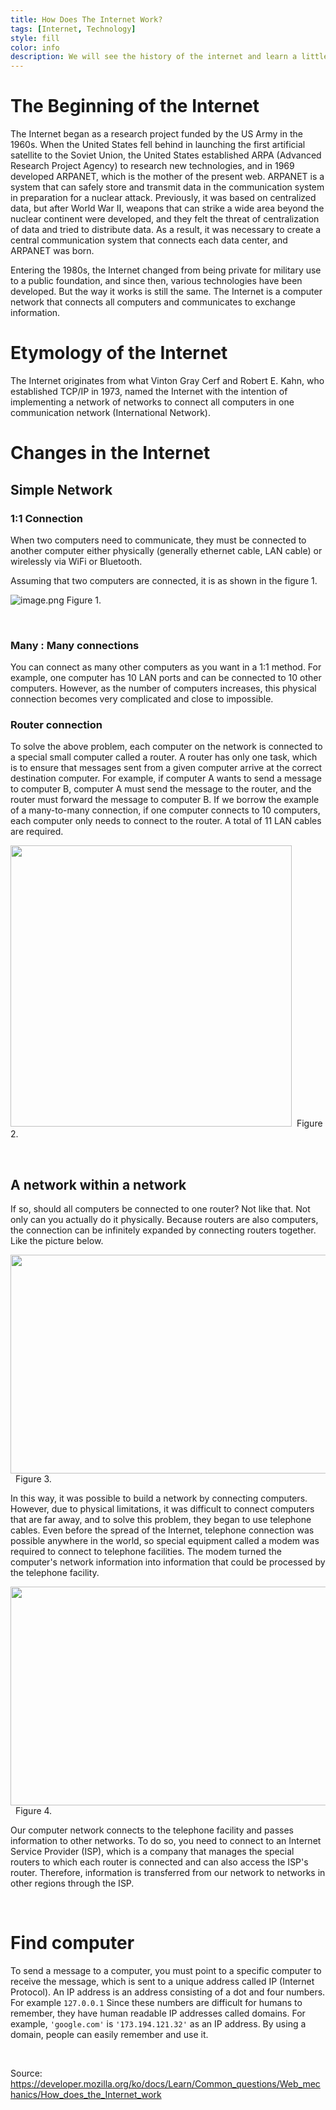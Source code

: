 ```yaml
---
title: How Does The Internet Work?
tags: [Internet, Technology]
style: fill
color: info
description: We will see the history of the internet and learn a little bit of network.
---
```



# The Beginning of the Internet
The Internet began as a research project funded by the US Army in the 1960s. When the United States fell behind in launching the first artificial satellite to the Soviet Union, the United States established ARPA (Advanced Research Project Agency) to research new technologies, and in 1969 developed ARPANET, which is the mother of the present web. ARPANET is a system that can safely store and transmit data in the communication system in preparation for a nuclear attack. Previously, it was based on centralized data, but after World War II, weapons that can strike a wide area beyond the nuclear continent were developed, and they felt the threat of centralization of data and tried to distribute data. As a result, it was necessary to create a central communication system that connects each data center, and ARPANET was born.

Entering the 1980s, the Internet changed from being private for military use to a public foundation, and since then, various technologies have been developed. But the way it works is still the same. The Internet is a computer network that connects all computers and communicates to exchange information.
&nbsp;

# Etymology of the Internet

The Internet originates from what Vinton Gray Cerf and Robert E. Kahn, who established TCP/IP in 1973, named the Internet with the intention of implementing a network of networks to connect all computers in one communication network (International Network).
&nbsp;

# Changes in the Internet
## Simple Network
### 1:1 Connection
When two computers need to communicate, they must be connected to another computer either physically (generally ethernet cable, LAN cable) or wirelessly via WiFi or Bluetooth.

Assuming that two computers are connected, it is as shown in the figure 1.


![image.png](https://developer.mozilla.org/en-US/docs/Learn/Common_questions/Web_mechanics/How_does_the_Internet_work/internet-schema-1.png)
Figure 1.

&nbsp;

### Many : Many connections

You can connect as many other computers as you want in a 1:1 method. For example, one computer has 10 LAN ports and can be connected to 10 other computers. However, as the number of computers increases, this physical connection becomes very complicated and close to impossible.
&nbsp;

### Router connection

To solve the above problem, each computer on the network is connected to a special small computer called a router. A router has only one task, which is to ensure that messages sent from a given computer arrive at the correct destination computer. For example, if computer A wants to send a message to computer B, computer A must send the message to the router, and the router must forward the message to computer B. If we borrow the example of a many-to-many connection, if one computer connects to 10 computers, each computer only needs to connect to the router. A total of 11 LAN cables are required.

<img src="https://developer.mozilla.org/en-US/docs/Learn/Common_questions/Web_mechanics/How_does_the_Internet_work/internet-schema-3.png" width="450" height="450" class="center">&nbsp;
Figure 2.

&nbsp;

## A network within a network

If so, should all computers be connected to one router? Not like that. Not only can you actually do it physically. Because routers are also computers, the connection can be infinitely expanded by connecting routers together. Like the picture below.

<img src="https://developer.mozilla.org/en-US/docs/Learn/Common_questions/Web_mechanics/How_does_the_Internet_work/internet-schema-4.png" width="600" height="350" class="center">&nbsp;
Figure 3.


In this way, it was possible to build a network by connecting computers. However, due to physical limitations, it was difficult to connect computers that are far away, and to solve this problem, they began to use telephone cables. Even before the spread of the Internet, telephone connection was possible anywhere in the world, so special equipment called a modem was required to connect to telephone facilities. The modem turned the computer's network information into information that could be processed by the telephone facility.

<img src="https://developer.mozilla.org/en-US/docs/Learn/Common_questions/Web_mechanics/How_does_the_Internet_work/internet-schema-6.png" width="600" height="350" class="center">&nbsp;
Figure 4.


Our computer network connects to the telephone facility and passes information to other networks. To do so, you need to connect to an Internet Service Provider (ISP), which is a company that manages the special routers to which each router is connected and can also access the ISP's router. Therefore, information is transferred from our network to networks in other regions through the ISP.

&nbsp;
# Find computer

To send a message to a computer, you must point to a specific computer to receive the message, which is sent to a unique address called IP (Internet Protocol). An IP address is an address consisting of a dot and four numbers. For example `127.0.0.1` Since these numbers are difficult for humans to remember, they have human readable IP addresses called domains. For example, `'google.com'` is `'173.194.121.32'` as an IP address. By using a domain, people can easily remember and use it.

&nbsp;

Source: https://developer.mozilla.org/ko/docs/Learn/Common_questions/Web_mechanics/How_does_the_Internet_work